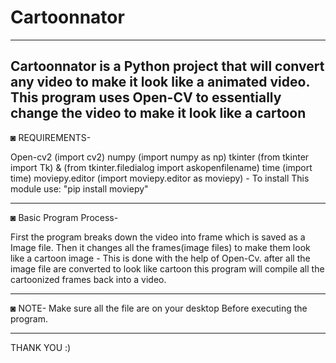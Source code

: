 # Cartoonnator
---------------------------------------------------------------------------------------------------
Cartoonnator is a Python project that will convert any video to make it look like a animated video.
This program uses Open-CV to essentially change the video to make it look like a cartoon
---------------------------------------------------------------------------------------------------

◙ REQUIREMENTS-

Open-cv2 (import cv2)
numpy (import numpy as np)
tkinter (from tkinter import Tk) & (from tkinter.filedialog import askopenfilename)
time (import time)
moviepy.editor (import moviepy.editor as moviepy) - To install This module use: "pip install moviepy"

---------------------------------------------------------------------------------------------------

◙ Basic Program Process-

First the program breaks down the video into frame which is saved as a Image file.
Then it changes all the frames(image files) to make them look like a cartoon image - This is done with the help of Open-Cv.
after all the image file are converted to look like cartoon this program will compile all the cartoonized frames back into a video.

---------------------------------------------------------------------------------------------------

◙ NOTE- Make sure all the file are on your desktop Before executing the program.

---------------------------------------------------------------------------------------------------

THANK YOU :)
